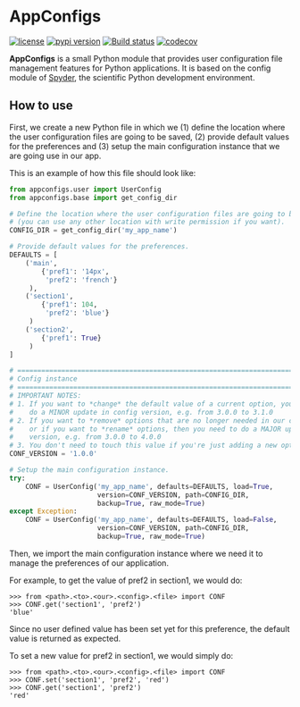 # AppConfigs
[![license](https://img.shields.io/pypi/l/appconfigs.svg)](./LICENSE)
[![pypi version](https://img.shields.io/pypi/v/appconfigs.svg)](https://pypi.org/project/appconfigs/)
[![Build status](https://ci.appveyor.com/api/projects/status/d5vg8c704m1el8pc/branch/master?svg=true)](https://ci.appveyor.com/project/jnsebgosselin/appconfigs/branch/master)
[![codecov](https://codecov.io/gh/jnsebgosselin/appconfigs/branch/master/graph/badge.svg)](https://codecov.io/gh/jnsebgosselin/appconfigs)

**AppConfigs** is a small Python module that provides user configuration file management features for Python applications. It is based on the config module of [Spyder](https://www.spyder-ide.org/), the scientific Python development environment.

## How to use

First, we create a new Python file in which we (1) define the location
where the user configuration files are going to be saved, (2) provide default
values for the preferences and (3) setup the main configuration instance that
we are going use in our app.

This is an example of how this file should look like:

```python
from appconfigs.user import UserConfig
from appconfigs.base import get_config_dir

# Define the location where the user configuration files are going to be saved
# (you can use any other location with write permission if you want).
CONFIG_DIR = get_config_dir('my_app_name')

# Provide default values for the preferences.
DEFAULTS = [
    ('main',
        {'pref1': '14px',
         'pref2': 'french'}
     ),
    ('section1',
        {'pref1': 104,
         'pref2': 'blue'}
     )
    ('section2',
        {'pref1': True}
     )
]

# =============================================================================
# Config instance
# =============================================================================
# IMPORTANT NOTES:
# 1. If you want to *change* the default value of a current option, you need to
#    do a MINOR update in config version, e.g. from 3.0.0 to 3.1.0
# 2. If you want to *remove* options that are no longer needed in our codebase,
#    or if you want to *rename* options, then you need to do a MAJOR update in
#    version, e.g. from 3.0.0 to 4.0.0
# 3. You don't need to touch this value if you're just adding a new option
CONF_VERSION = '1.0.0'

# Setup the main configuration instance.
try:
    CONF = UserConfig('my_app_name', defaults=DEFAULTS, load=True,
                      version=CONF_VERSION, path=CONFIG_DIR,
                      backup=True, raw_mode=True)
except Exception:
    CONF = UserConfig('my_app_name', defaults=DEFAULTS, load=False,
                      version=CONF_VERSION, path=CONFIG_DIR,
                      backup=True, raw_mode=True)

```

Then, we import the main configuration instance where we need it to
manage the preferences of our application.

For example, to get the value of pref2 in section1, we would do:
```
>>> from <path>.<to>.<our>.<config>.<file> import CONF
>>> CONF.get('section1', 'pref2')
'blue'
```
Since no user defined value has been set yet for this preference,
the default value is returned as expected.

To set a new value for pref2 in section1, we would simply do:
```
>>> from <path>.<to>.<our>.<config>.<file> import CONF
>>> CONF.set('section1', 'pref2', 'red')
>>> CONF.get('section1', 'pref2')
'red'
```

